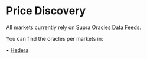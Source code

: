 # Price Discovery

All markets currently rely on [Supra Oracles Data Feeds](https://supra.com/).

You can find the oracles per markets in:

• [Hedera](hedera.md)
